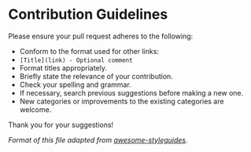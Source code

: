 
# Contribution Guidelines

Please ensure your pull request adheres to the following:

* Conform to the format used for other links:
* `[Title](link) - Optional comment`
* Format titles appropriately.
* Briefly state the relevance of your contribution.
* Check your spelling and grammar.
* If necessary, search previous suggestions before making a new one.
* New categories or improvements to the existing categories are welcome.

Thank you for your suggestions!

*Format of this file adapted from [awesome-styleguides](https://github.com/RichardLitt/awesome-styleguides/blob/master/contribute.md)*.
